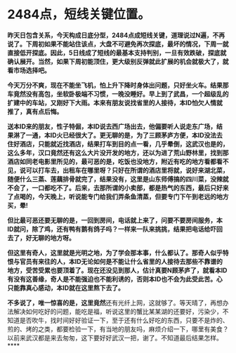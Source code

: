2484点，短线关键位置。
====



**昨天日包含关系，今天构成日底分型，2484点成短线关键，道理说过N遍，不再说了。下周初如果不能站住该点，大盘不可避免再次探底，最坏的情况，下周一就直接低开探底。因此，5日线成了短线的最基本支持判别，一旦有效跌破，探底就确认展开。当然，如果下周初能顶住，更大级别反弹就此扩展的机会就极大了，就看市场选择吧。**

**今天万分不爽，现在不能坐飞机，怕上升下降时身体出问题，只好坐火车。结果那车竟然没有高包，坐软卧极端不习惯，一晚没睡好。早上到了武昌，一个超级乱的扩建中的车站，又刚好下大雨。本来有朋友说找省里的人接待，本ID怕欠人情就推了，真有点后悔。**

**送本ID来的朋友，性子特倔，本ID说去西广场出去，他偏要听人说走东广场，结果淋了一通，本ID火已经很大了。更无聊的是，为了三顾茅庐方便，本ID没法去住好酒店，只能就近找酒店，结果打车到目的点一看，几乎晕倒，这武汉也是的，这么多年，汉口竟然还有这么大片没开发的地方，还以为进了荒山野林里，找到那酒店如同老电影里所见的，最可恶的是，吃饭也没地方，附近有吃的地方看都看不见，说可以打车去，出租车在哪里呀？只好在所谓的酒店里将就，说好来湖北菜，随便什么三蒸、莲藕排骨就完了，结果没有，这里是山东师傅搞的四川菜，没辣就不会了，一口都吃不了。后来，去那所谓的小卖部，都是热气的东西，最后只好来了点喝的，今天晚上，听说能专门给我们弄条鱼清蒸，但要专门下午到老远的地方买，晕!**



**但比最可恶还要无聊的是，一回到房间，电话就上来了，问要不要房间服务，本ID就问，除了鸡，还有鸭有鹅有鸽子吗？一样来一队来挑挑，结果把电话给吓回去了，好无聊的地方呀。**

**但这里有奇人，这里就是光明之地，为了学会那本事，什么都认了。那奇人似乎特恨与官员有来往的人，本ID无论如何是不能让什么省里的人接待去那些不靠谱的地方，受苦受累也要顶着了。现在还没见到那人，估计真要N顾茅庐了，就看本ID有没有这善缘，奇人是不能强迫也不能利诱的，否则本ID也不会为此受此苦。心只能靠真心感动，本ID就在这里熬下去了。**

**不多说了，唯一惊喜的是，这里竟然**还有光纤上网，这就够了。等天晴了，再想办法解决如何吃好的问题，能吃是福，听说这里的蟹比某某湖的还要好，污染少，不知道是否吹牛，找时间好好验证一下，至于还有什么好吃的东西，只要不是炸的、煎的、烤的之类，都要检验一下，有当地的朋友吗，麻烦介绍一下，哪里有美食？以前来武汉都是来去匆匆，这下要好好武汉一把，谢了。不知道最后结果怎样。****
